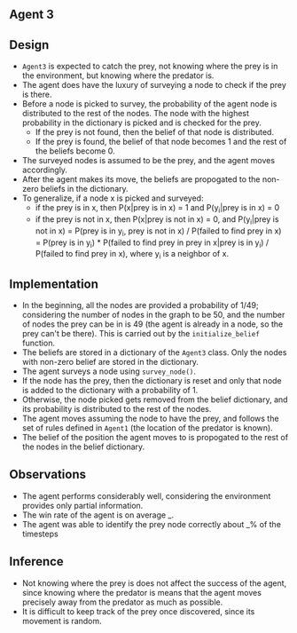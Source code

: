 ## Agent 3

## Design

- `Agent3` is expected to catch the prey, not knowing where the prey is in the environment, but knowing where the predator is.
- The agent does have the luxury of surveying a node to check if the prey is there.
- Before a node is picked to survey, the probability of the agent node is distributed to the rest of the nodes. The node with the highest probability in the dictionary is picked and is checked for the prey.
    - If the prey is not found, then the belief of that node is distributed.
    - If the prey is found, the belief of that node becomes 1 and the rest of the beliefs become 0.
- The surveyed nodes is assumed to be the prey, and the agent moves accordingly.
- After the agent makes its move, the beliefs are propogated to the non-zero beliefs in the dictionary.
- To generalize, if a node x is picked and surveyed:
    - if the prey is in x, then P(x|prey is in x) = 1 and P(y<sub>i</sub>|prey is in x) = 0
    - if the prey is not in x, then P(x|prey is not in x) = 0, and P(y<sub>i</sub>|prey is not in x) = P(prey is in y<sub>i</sub>, prey is not in x) / P(failed to find prey in x) = P(prey is in y<sub>i</sub>) * P(failed to find prey in prey in x|prey is in y<sub>i</sub>) / P(failed to find prey in x), where y<sub>i</sub> is a neighbor of x.

## Implementation

- In the beginning, all the nodes are provided a probability of 1/49; considering the number of nodes in the graph to be 50, and the number of nodes the prey can be in is 49 (the agent is already in a node, so the prey can't be there). This is carried out by the `initialize_belief` function.
- The beliefs are stored in a dictionary of the `Agent3` class. Only the nodes with non-zero belief are stored in the dictionary.
- The agent surveys a node using `survey_node()`.
- If the node has the prey, then the dictionary is reset and only that node is added to the dictionary with a probability of 1.
- Otherwise, the node picked gets removed from the belief dictionary, and its probability is distributed to the rest of the nodes.
- The agent moves assuming the node to have the prey, and follows the set of rules defined in `Agent1` (the location of the predator is known).
- The belief of the position the agent moves to is propogated to the rest of the nodes in the belief dictionary.

## Observations

- The agent performs considerably well, considering the environment provides only partial information.
- The win rate of the agent is on average _.
- The agent was able to identify the prey node correctly about _% of the timesteps

## Inference

- Not knowing where the prey is does not affect the success of the agent, since knowing where the predator is means that the agent moves precisely away from the predator as much as possible.
- It is difficult to keep track of the prey once discovered, since its movement is random.